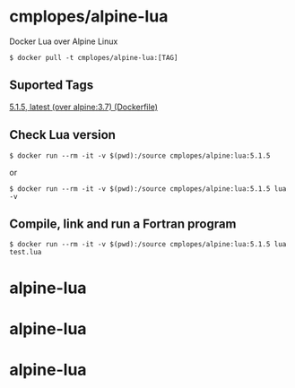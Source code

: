 # cmplopes/alpine-lua
Docker Lua over Alpine Linux

```
$ docker pull -t cmplopes/alpine-lua:[TAG]
```

## Suported Tags

[5.1.5, latest (over alpine:3.7) (Dockerfile)](https://github.com/cmplopes/alpine-lua/blob/master/5.1.5/Dockerfile)

## Check Lua version
```
$ docker run --rm -it -v $(pwd):/source cmplopes/alpine:lua:5.1.5
```
or
```
$ docker run --rm -it -v $(pwd):/source cmplopes/alpine:lua:5.1.5 lua -v
```

## Compile, link and run a Fortran program
```
$ docker run --rm -it -v $(pwd):/source cmplopes/alpine:lua:5.1.5 lua test.lua
```
# alpine-lua
# alpine-lua
# alpine-lua
